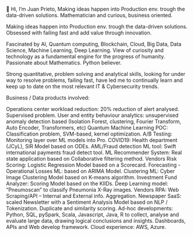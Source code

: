 👋 Hi, I’m Juan Prieto, Making ideas happen into Production env. trough the data-driven solutions.
Mathematician and curious, business oriented.

Making ideas happen into Production env. trough the data-driven solutions.
Obsessed with failing fast and add value through innovation.

Fascinated by AI, Quantum computing, Blockchain, Cloud, Big Data, Data Science, Machine Learning, Deep Learning. View of curiosity and technology as a fundamental engine for the progress of humanity. Passionate about Mathematics. Python believer.

Strong quantitative, problem solving and analytical skills, looking for under way to resolve problems, failing fast, have led me to continually learn and keep up to date on the most relevant IT & Cybersecurity trends. 

Business / Data products involved:

Operations center workload reduction: 20% reduction of alert analysed. Supervised problem.
User and entity behaviour analytics: unsupervised anomaly detection based (Isolation Forest, clustering, Fourier Transform, Auto Encoder, Transformers, etc)
Quantum Machine Learning POC: Classification problem, SVM-based, kernel optimization.
A/B Testing: Monitoring layer over ML models into Pro.
COVID19: Health department (JCyL), SIR Model based on ODEs.
AML/Fraud detection ML tool: Swift international payments fraud detect tool.
ML Recommender System: Real state application based on Collaborative filtering method.
Vendors Risk Scoring: Logistic Regression Model based on a Scorecard.
Forecasting - Operational Losses ML: based on ARIMA Model.
Clustering ML: Cyber Image Clustering Model based on K-means algorithm.
Investment Fund Analyzer: Scoring Model based on the KIIDs.
Deep Learning model: “Pneumoscan” to classify Pneumonia X-Ray images. 
Vendors RPA: Web Scraping/API – Internal and External info. Aggregation.
Newspaper SaaS: scaled Newsletter with a Sentiment Analysis Model based on NLP / Tokenization. Duplicate and similarity scoring.
Ad-hoc developments: Python, SQL, pySpark, Scala, Javascript, Java, R to collect, analyse and evaluate large data, drawing logical conclusions and insights. Dashboards, APIs and Web develop framework. Cloud experience: AWS, Azure.
<!---
jjprietotorres/jjprietotorres is a ✨ special ✨ repository because its `README.md` (this file) appears on your GitHub profile.
You can click the Preview link to take a look at your changes.
--->
